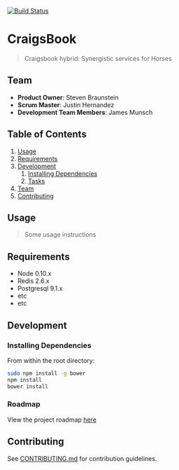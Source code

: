 [![Build Status](https://travis-ci.org/Mettlesome-Mules/the-sign-up-2.svg)](https://travis-ci.org/Mettlesome-Mules/the-sign-up-2)
# CraigsBook

> Craigsbook hybrid: Synergistic services for Horses

## Team

  - __Product Owner__: Steven Braunstein
  - __Scrum Master__: Justin Hernandez
  - __Development Team Members__: James Munsch

## Table of Contents

1. [Usage](#Usage)
1. [Requirements](#requirements)
1. [Development](#development)
    1. [Installing Dependencies](#installing-dependencies)
    1. [Tasks](#tasks)
1. [Team](#team)
1. [Contributing](#contributing)

## Usage

> Some usage instructions

## Requirements

- Node 0.10.x
- Redis 2.6.x
- Postgresql 9.1.x
- etc
- etc

## Development

### Installing Dependencies

From within the root directory:

```sh
sudo npm install -g bower
npm install
bower install
```

### Roadmap

View the project roadmap [here](LINK_TO_PROJECT_ISSUES)


## Contributing

See [CONTRIBUTING.md](https://github.com/unexpected-lion/ourglass/blob/master/contributing.md) for contribution guidelines.